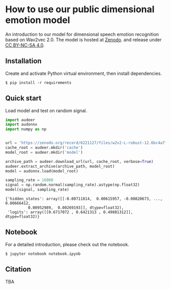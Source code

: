 # How to use our public dimensional emotion model

An introduction to our model for 
dimensional speech emotion recognition 
based on Wav2vec 2.0.
The model is hosted at 
[Zenodo](https://zenodo.org/record/6221127).
and release under
[CC BY-NC-SA 4.0](https://creativecommons.org/licenses/by-nc-sa/4.0/).

## Installation

Create and activate Python virtual environment, then install dependencies.

```
$ pip install -r requirements
```

## Quick start

Load model and test on random signal.

```python
import audeer
import audonnx
import numpy as np


url = 'https://zenodo.org/record/6221127/files/w2v2-L-robust-12.6bc4a7fd-1.1.0.zip'
cache_root = audeer.mkdir('cache')
model_root = audeer.mkdir('model')

archive_path = audeer.download_url(url, cache_root, verbose=True)
audeer.extract_archive(archive_path, model_root)
model = audonnx.load(model_root)

sampling_rate = 16000
signal = np.random.normal(sampling_rate).astype(np.float32)
model(signal, sampling_rate)
```
```
{'hidden_states': array([[-0.00711814,  0.00615957, -0.00820673, ...,  0.00666412,
          0.00952989,  0.00269193]], dtype=float32),
 'logits': array([[0.6717072 , 0.6421313 , 0.49881312]], dtype=float32)}
```

## Notebook

For a detailed introduction, please check out the notebook.

```
$ jupyter notebook notebook.ipynb 
```

## Citation

TBA
